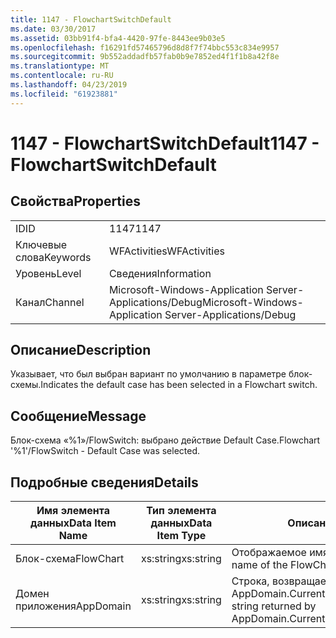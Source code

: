 ```yaml
---
title: 1147 - FlowchartSwitchDefault
ms.date: 03/30/2017
ms.assetid: 03bb91f4-bfa4-4420-97fe-8443ee9b03e5
ms.openlocfilehash: f16291fd57465796d8d8f7f74bbc553c834e9957
ms.sourcegitcommit: 9b552addadfb57fab0b9e7852ed4f1f1b8a42f8e
ms.translationtype: MT
ms.contentlocale: ru-RU
ms.lasthandoff: 04/23/2019
ms.locfileid: "61923881"
---
```

# <a name="1147---flowchartswitchdefault"></a><span data-ttu-id="58cb6-102">1147 - FlowchartSwitchDefault</span><span class="sxs-lookup"><span data-stu-id="58cb6-102">1147 - FlowchartSwitchDefault</span></span>
## <a name="properties"></a><span data-ttu-id="58cb6-103">Свойства</span><span class="sxs-lookup"><span data-stu-id="58cb6-103">Properties</span></span>  
  
|||  
|-|-|  
|<span data-ttu-id="58cb6-104">ID</span><span class="sxs-lookup"><span data-stu-id="58cb6-104">ID</span></span>|<span data-ttu-id="58cb6-105">1147</span><span class="sxs-lookup"><span data-stu-id="58cb6-105">1147</span></span>|  
|<span data-ttu-id="58cb6-106">Ключевые слова</span><span class="sxs-lookup"><span data-stu-id="58cb6-106">Keywords</span></span>|<span data-ttu-id="58cb6-107">WFActivities</span><span class="sxs-lookup"><span data-stu-id="58cb6-107">WFActivities</span></span>|  
|<span data-ttu-id="58cb6-108">Уровень</span><span class="sxs-lookup"><span data-stu-id="58cb6-108">Level</span></span>|<span data-ttu-id="58cb6-109">Сведения</span><span class="sxs-lookup"><span data-stu-id="58cb6-109">Information</span></span>|  
|<span data-ttu-id="58cb6-110">Канал</span><span class="sxs-lookup"><span data-stu-id="58cb6-110">Channel</span></span>|<span data-ttu-id="58cb6-111">Microsoft-Windows-Application Server-Applications/Debug</span><span class="sxs-lookup"><span data-stu-id="58cb6-111">Microsoft-Windows-Application Server-Applications/Debug</span></span>|  
  
## <a name="description"></a><span data-ttu-id="58cb6-112">Описание</span><span class="sxs-lookup"><span data-stu-id="58cb6-112">Description</span></span>  
 <span data-ttu-id="58cb6-113">Указывает, что был выбран вариант по умолчанию в параметре блок-схемы.</span><span class="sxs-lookup"><span data-stu-id="58cb6-113">Indicates the default case has been selected in a Flowchart switch.</span></span>  
  
## <a name="message"></a><span data-ttu-id="58cb6-114">Сообщение</span><span class="sxs-lookup"><span data-stu-id="58cb6-114">Message</span></span>  
 <span data-ttu-id="58cb6-115">Блок-схема «%1»/FlowSwitch: выбрано действие Default Case.</span><span class="sxs-lookup"><span data-stu-id="58cb6-115">Flowchart '%1'/FlowSwitch - Default Case was selected.</span></span>  
  
## <a name="details"></a><span data-ttu-id="58cb6-116">Подробные сведения</span><span class="sxs-lookup"><span data-stu-id="58cb6-116">Details</span></span>  
  
|<span data-ttu-id="58cb6-117">Имя элемента данных</span><span class="sxs-lookup"><span data-stu-id="58cb6-117">Data Item Name</span></span>|<span data-ttu-id="58cb6-118">Тип элемента данных</span><span class="sxs-lookup"><span data-stu-id="58cb6-118">Data Item Type</span></span>|<span data-ttu-id="58cb6-119">Описание</span><span class="sxs-lookup"><span data-stu-id="58cb6-119">Description</span></span>|  
|--------------------|--------------------|-----------------|  
|<span data-ttu-id="58cb6-120">Блок-схема</span><span class="sxs-lookup"><span data-stu-id="58cb6-120">FlowChart</span></span>|<span data-ttu-id="58cb6-121">xs:string</span><span class="sxs-lookup"><span data-stu-id="58cb6-121">xs:string</span></span>|<span data-ttu-id="58cb6-122">Отображаемое имя блок-схемы.</span><span class="sxs-lookup"><span data-stu-id="58cb6-122">The display name of the FlowChart.</span></span>|  
|<span data-ttu-id="58cb6-123">Домен приложения</span><span class="sxs-lookup"><span data-stu-id="58cb6-123">AppDomain</span></span>|<span data-ttu-id="58cb6-124">xs:string</span><span class="sxs-lookup"><span data-stu-id="58cb6-124">xs:string</span></span>|<span data-ttu-id="58cb6-125">Строка, возвращаемая AppDomain.CurrentDomain.FriendlyName.</span><span class="sxs-lookup"><span data-stu-id="58cb6-125">The string returned by AppDomain.CurrentDomain.FriendlyName.</span></span>|
